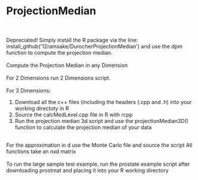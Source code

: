 # ProjectionMedian
<br /> <br />
Depreciated! Simply install the R package via the line: install_github('12ramsake/DurocherProjectionMedian') and use the dpm function to compute the projection median. <br /> <br />
Compute the Projection Median in any Dimension <br /> <br />
For 2 Dimensions run 2 Dimensions script. <br /> <br />
For 3 Dimensions:
1. Download all the c++ files (including the headers (.cpp and .h) into your working directoty in R
2. Source the calcMedLevel.cpp file in R with rcpp
2. Run the projection median 3d script and use the projectionMedian3D() function to calculate the projection median of your data <br />
<br />
For the approximation in d use the Monte Carlo file and source the script
All functions take an nxd matrix  <br /> <br />
To run the large sample test example, run the prostate example script after downloading prostmat and placing it into your R working directory
